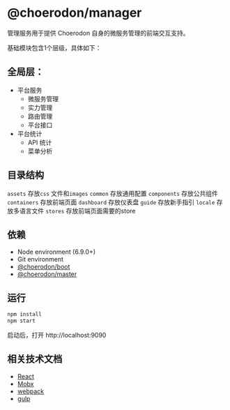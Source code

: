 # @choerodon/manager

管理服务用于提供 Choerodon 自身的微服务管理的前端交互支持。

基础模块包含1个层级，具体如下：

## 全局层：

* 平台服务
    * 微服务管理
    * 实力管理
    * 路由管理
    * 平台接口
* 平台统计
    * API 统计
    * 菜单分析
    
   
## 目录结构

`assets` 存放`css` 文件和`images`
`common` 存放通用配置
`components` 存放公共组件
`containers` 存放前端页面
`dashboard` 存放仪表盘
`guide` 存放新手指引
`locale` 存放多语言文件
`stores` 存放前端页面需要的store

## 依赖

* Node environment (6.9.0+)
* Git environment
* [@choerodon/boot](https://github.com/choerodon/choerodon-front-boot)
* [@choerodon/master](https://github.com/choerodon/choerodon-front-master)

## 运行

``` bash
npm install
npm start
```

启动后，打开 http://localhost:9090

## 相关技术文档

* [React](https://reactjs.org)
* [Mobx](https://github.com/mobxjs/mobx)
* [webpack](https://webpack.docschina.org)
* [gulp](https://gulpjs.com)
